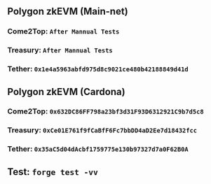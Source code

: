 ## Polygon zkEVM (Main-net)
### Come2Top: ``After Mannual Tests``
### Treasury: ``After Mannual Tests``
### Tether:  ``0x1e4a5963abfd975d8c9021ce480b42188849d41d``

## Polygon zkEVM (Cardona)
### Come2Top: ``0x632DC86FF798a23bf3d31F93D6312921C9b7d5c8``
### Treasury: ``0xCe01E761f9fCaBfF6Fc7bbDD4aD2Ee7d18432fcc``
### Tether: ``0x35aC5d04dAcbf1759775e130b97327d7a0F62B0A``


## Test: ``forge test -vv``